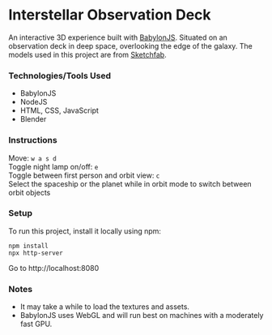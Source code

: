 # Interstellar Observation Deck
An interactive 3D experience built with [BabylonJS](https://www.babylonjs.com/). Situated on an observation deck in deep space, overlooking the edge of the galaxy. The models used in this project are from [Sketchfab](https://sketchfab.com/).

### Technologies/Tools Used
* BabylonJS
* NodeJS
* HTML, CSS, JavaScript
* Blender

### Instructions
Move: `w a s d`  
Toggle night lamp on/off: `e`  
Toggle between first person and orbit view: `c`  
Select the spaceship or the planet while in orbit mode to switch between orbit objects

### Setup
To run this project, install it locally using npm:  
```
npm install
npx http-server
```

Go to http://localhost:8080

### Notes
* It may take a while to load the textures and assets.
* BabylonJS uses WebGL and will run best on machines with a moderately fast GPU.
